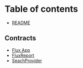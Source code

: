 # Table of contents

* [README](README.md)

## Contracts

* [Flux App](contracts/flux-app.md)
* [FluxReport](contracts/fluxreport.md)
* [SeachProvider](contracts/seachprovider.md)
